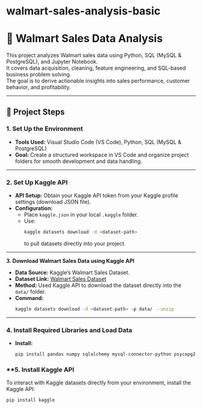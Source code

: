 # walmart-sales-analysis-basic

# 🛒 Walmart Sales Data Analysis

This project analyzes Walmart sales data using Python, SQL (MySQL & PostgreSQL), and Jupyter Notebook.  
It covers data acquisition, cleaning, feature engineering, and SQL-based business problem solving.  
The goal is to derive actionable insights into sales performance, customer behavior, and profitability.

---

## 📌 Project Steps

### **1. Set Up the Environment**
- **Tools Used:** Visual Studio Code (VS Code), Python, SQL (MySQL & PostgreSQL)
- **Goal:** Create a structured workspace in VS Code and organize project folders for smooth development and data handling.

---

### **2. Set Up Kaggle API**
- **API Setup:** Obtain your Kaggle API token from your Kaggle profile settings (download JSON file).
- **Configuration:**
  - Place `kaggle.json` in your local `.kaggle` folder.
  - Use:
    ```bash
    kaggle datasets download -d <dataset-path>
    ```
    to pull datasets directly into your project.

---
**3. Download Walmart Sales Data using Kaggle API**
- **Data Source:** Kaggle’s Walmart Sales Dataset.
- **Dataset Link:** [Walmart Sales Dataset](https://www.kaggle.com/)
- **Method:** Used Kaggle API to download the dataset directly into the `data/` folder.
- **Command:**
  ```bash
  kaggle datasets download -d <dataset-path> -p data/ --unzip
---

### **4. Install Required Libraries and Load Data**
- **Install:**
  ```bash
  pip install pandas numpy sqlalchemy mysql-connector-python psycopg2


### **5. Install Kaggle API

To interact with Kaggle datasets directly from your environment, install the Kaggle API:

```bash
pip install kaggle
